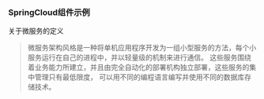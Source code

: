 ### SpringCloud组件示例

关于微服务的定义
> 微服务架构风格是一种将单机应用程序开发为一组小型服务的方法，每个小服务运行在自己的进程中，并以轻量级的机制来进行通信。
> 这些服务围绕着业务能力所建立，并且由完全自动化的部署机构独立部署，这些服务的集中管理只有最低限度，
> 可以用不同的编程语言编写并使用不同的数据库存储技术。
